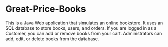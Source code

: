 # Great-Price-Books
This is a Java Web application that simulates an online bookstore. 
It uses an SQL database to store books, users, and orders.
If you are logged in as a Customer, you can add or remove books from your cart.
Administrators can add, edit, or delete books from the database.
